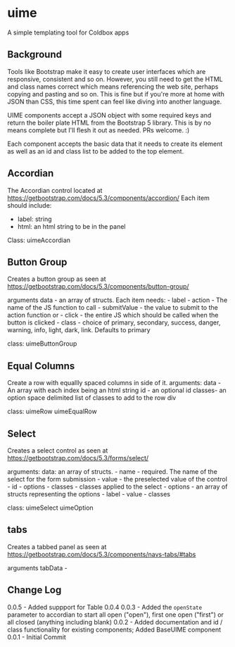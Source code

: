 # uime
A simple templating tool for Coldbox apps

## Background
Tools like Bootstrap make it easy to create user interfaces which are responsive, consistent and so on.
However, you still need to get the HTML and class names correct which means referencing the web site, 
perhaps copying and pasting and so on. This is fine but if you're more at home with JSON than CSS, this time
spent can feel like diving into another language. 

UIME components accept a JSON object with some required keys and return the boiler plate HTML from the 
Bootstrap 5 library. This is by no means complete but I'll flesh it out as needed. PRs welcome. :)

Each component accepts the basic data that it needs to create its element as well as an id and class list to be added to the top element.

## Accordian 
The Accordian control located at https://getbootstrap.com/docs/5.3/components/accordion/
Each item should include:
 - label: string
 - html: an html string to be in the panel

Class: uimeAccordian

 

## Button Group
Creates a button group as seen at https://getbootstrap.com/docs/5.3/components/button-group/

arguments
data - an array of structs. Each item needs:
    - label
    - action - The name of the JS function to call
    - submitValue - the value to submit to the action function
        or
    - click - the entire JS which should be called when the button is clicked
    - class - choice of primary, secondary, success, danger, warning, info, light, dark, link. Defaults to primary
    
class: uimeButtonGroup

## Equal Columns
Create a row with equallly spaced columns in side of it. 
arguments: 
data - An array with each index being an html string
id - an optional id
classes- an option space delimited list of classes to add to the row div

class: uimeRow uimeEqualRow

## Select
Creates a select control as seen at https://getbootstrap.com/docs/5.3/forms/select/

arguments:
data: an array of structs.
    - name - required. The name of the select for the form submission
    - value - the preselected value of the control
    - id - options
    - classes - classes applied to the select
    - options - an array of structs representing the options
        - label
        - value
        - classes
        

class: uimeSelect uimeOption


## tabs
Creates a tabbed panel as seen at https://getbootstrap.com/docs/5.3/components/navs-tabs/#tabs

arguments
tabData - 





## Change Log
0.0.5 - Added suppport for Table
0.0.4
0.0.3 - Added the `openState` parameter to accordian to start all open ("open"), first one open ("first") or all closed (anything including blank)
0.0.2 - Added documentation and id / class functionality for existing components; Added BaseUIME component
0.0.1 - Initial Commit
